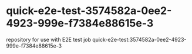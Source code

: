 # quick-e2e-test-3574582a-0ee2-4923-999e-f7384e88615e-3
repository for use with E2E test job quick-e2e-test:3574582a-0ee2-4923-999e-f7384e88615e-3
